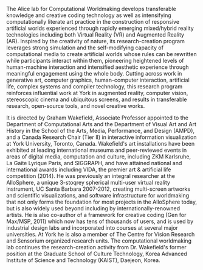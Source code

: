 <!-- { 
  authors: [""], 
  tags: ["about"],
  date: "July 12, 2015",
  thumbnail: "test.png"
} -->

The Alice lab for Computational Worldmaking develops transferable knowledge and creative coding technology as well as intensifying computationally literate art practice in the construction of responsive artificial worlds experienced through rapidly emerging mixed/hybrid reality technologies including both Virtual Reality (VR) and Augmented Reality (AR). Inspired by the creativity of nature, its research-creation program leverages strong simulation and the self-modifying capacity of computational media to create artificial worlds whose rules can be rewritten while participants interact within them, pioneering heightened levels of human-machine interaction and intensified aesthetic experience through meaningful engagement using the whole body. Cutting across work in generative art, computer graphics, human-computer interaction, artificial life, complex systems and compiler technology, this research program reinforces influential work at York in augmented reality, computer vision, stereoscopic cinema and ubiquitous screens, and results in transferable research, open-source tools, and novel creative works.

It is directed by Graham Wakefield, Associate Professor appointed to the Department of Computational Arts and the Department of Visual Art and Art History in the School of the Arts, Media, Performance, and Design (AMPD), and a Canada Research Chair (Tier II) in interactive information visualization at York University, Toronto, Canada. Wakefield's art installations have been exhibited at leading international museums and peer-reviewed events in areas of digital media, computation and culture, including ZKM Karlsruhe, La Gaite Lyrique Paris, and SIGGRAPH, and have attained national and international awards including VIDA, the premier art & artificial life competition (2014). He was previously an integral researcher at the AlloSphere, a unique 3-stoqrey spherical multi-user virtual reality instrument, UC Santa Barbara 2007-2012, creating multi-screen artworks and scientific visualizations, and software infrastructure for worldmaking that not only forms the foundation for most projects in the AlloSphere today, but is also widely used beyond including by internationally-renowned artists. He is also co-author of a framework for creative coding (Gen for Max/MSP, 2011) which now has tens of thousands of users, and is used by industrial design labs and incorporated into courses at several major universities. At York he is also a member of The Centre for Vision Research and Sensorium organized research units. The computational worldmaking lab continues the research-creation activity from Dr. Wakefield's former position at the Graduate School of Culture Technology, Korea Advanced Institute of Science and Technology (KAIST), Daejeon, Korea.